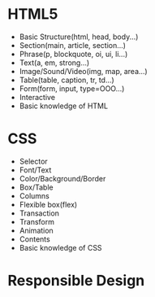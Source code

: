 # HTML5
- Basic Structure(html, head, body...)  
- Section(main, article, section...)  
- Phrase(p, blockquote, oi, ui, li...)  
- Text(a, em, strong...)  
- Image/Sound/Video(img, map, area...)  
- Table(table, caption, tr, td...)  
- Form(form, input, type=OOO...)  
- Interactive  
- Basic knowledge of HTML  

# CSS
- Selector  
- Font/Text  
- Color/Background/Border  
- Box/Table  
- Columns  
- Flexible box(flex)  
- Transaction  
- Transform  
- Animation  
- Contents  
- Basic knowledge of CSS

# Responsible Design